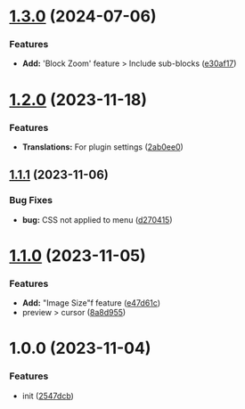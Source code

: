 # [1.3.0](https://github.com/YU000jp/logseq-plugin-preview-image/compare/v1.2.0...v1.3.0) (2024-07-06)


### Features

* **Add:** 'Block Zoom' feature > Include sub-blocks ([e30af17](https://github.com/YU000jp/logseq-plugin-preview-image/commit/e30af173b31a59d4715572d293bee197f63883fe))

# [1.2.0](https://github.com/YU000jp/logseq-plugin-preview-image/compare/v1.1.1...v1.2.0) (2023-11-18)


### Features

* **Translations:** For plugin settings ([2ab0ee0](https://github.com/YU000jp/logseq-plugin-preview-image/commit/2ab0ee0d13a63d03e4a8bea8ff7ca63ba4c6adfb))

## [1.1.1](https://github.com/YU000jp/logseq-plugin-preview-image/compare/v1.1.0...v1.1.1) (2023-11-06)


### Bug Fixes

* **bug:** CSS not applied to menu ([d270415](https://github.com/YU000jp/logseq-plugin-preview-image/commit/d2704156d78a94afa89f543ee52f9cd0ab901ff1))

# [1.1.0](https://github.com/YU000jp/logseq-plugin-preview-image/compare/v1.0.0...v1.1.0) (2023-11-05)


### Features

* **Add:** "Image Size"f feature ([e47d61c](https://github.com/YU000jp/logseq-plugin-preview-image/commit/e47d61cf2ee6ea1948253f184c05296ab5968d0d))
* preview > cursor ([8a8d955](https://github.com/YU000jp/logseq-plugin-preview-image/commit/8a8d9556ca39499aeb46921acd0107af3777ea98))

# 1.0.0 (2023-11-04)


### Features

* init ([2547dcb](https://github.com/YU000jp/logseq-plugin-preview-image/commit/2547dcb00453375204c5788e1d2c3656da66411f))
